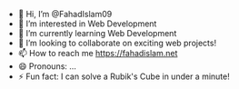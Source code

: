 - 👋 Hi, I’m @FahadIslam09
- 👀 I’m interested in Web Development
- 🌱 I’m currently learning Web Development
- 💞️ I’m looking to collaborate on exciting web projects!
- 📫 How to reach me https://fahadislam.net
- 😄 Pronouns: ...
- ⚡ Fun fact: I can solve a Rubik's Cube in under a minute!

<!---
FahadIslam09/FahadIslam09 is a ✨ special ✨ repository because its `README.md` (this file) appears on your GitHub profile.
You can click the Preview link to take a look at your changes.
--->
